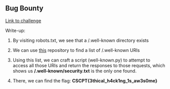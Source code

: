 ## Bug Bounty

[Link to challenge](https://training.cybersecuritychallenge.pt/challenges#Bug%20Bounty-5)

Write-up:

1. By visiting robots.txt, we see that a /.well-known directory exists
   
2. We can use [this](https://github.com/moul/awesome-well-known) repository to find a list of /.well-known URIs
   
3. Using this list, we can craft a script (well-known.py) to attempt to access all those URIs and return the responses to those requests,
which shows us **/.well-known/security.txt** is the only one found.

4. There, we can find the flag: **CSCPT{3thical_h4ck1ng_1s_aw3s0me}**